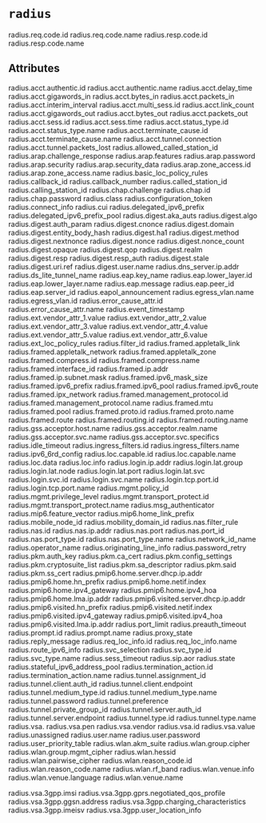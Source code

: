 # `radius`

radius.req.code.id
radius.req.code.name
radius.resp.code.id
radius.resp.code.name

## Attributes

radius.acct.authentic.id
radius.acct.authentic.name
radius.acct.delay_time
radius.acct.gigawords_in
radius.acct.bytes_in
radius.acct.packets_in
radius.acct.interim_interval
radius.acct.multi_sess.id
radius.acct.link_count
radius.acct.gigawords_out
radius.acct.bytes_out
radius.acct.packets_out
radius.acct.sess.id
radius.acct.sess.time
radius.acct.status_type.id
radius.acct.status_type.name
radius.acct.terminate_cause.id
radius.acct.terminate_cause.name
radius.acct.tunnel.connection
radius.acct.tunnel.packets_lost
radius.allowed_called_station_id
radius.arap.challenge_response
radius.arap.features
radius.arap.password
radius.arap.security
radius.arap.security_data
radius.arap.zone_access.id
radius.arap.zone_access.name
radius.basic_loc_policy_rules
radius.callback_id
radius.callback_number
radius.called_station_id
radius.calling_station_id
radius.chap.challenge
radius.chap.id
radius.chap.password
radius.class
radius.configuration_token
radius.connect_info
radius.cui
radius.delegated_ipv6_prefix
radius.delegated_ipv6_prefix_pool
radius.digest.aka_auts
radius.digest.algo
radius.digest.auth_param
radius.digest.cnonce
radius.digest.domain
radius.digest.entity_body_hash
radius.digest.ha1
radius.digest.method
radius.digest.nextnonce
radius.digest.nonce
radius.digest.nonce_count
radius.digest.opaque
radius.digest.qop
radius.digest.realm
radius.digest.resp
radius.digest.resp_auth
radius.digest.stale
radius.digest.uri.ref
radius.digest.user.name
radius.dns_server.ip.addr
radius.ds_lite_tunnel_name
radius.eap.key_name
radius.eap.lower_layer.id
radius.eap.lower_layer.name
radius.eap.message
radius.eap.peer_id
radius.eap.server_id
radius.eapol_announcement
radius.egress_vlan.name
radius.egress_vlan.id
radius.error_cause_attr.id
radius.error_cause_attr.name
radius.event_timestamp
radius.ext.vendor_attr_1.value
radius.ext.vendor_attr_2.value
radius.ext.vendor_attr_3.value
radius.ext.vendor_attr_4.value
radius.ext.vendor_attr_5.value
radius.ext.vendor_attr_6.value
radius.ext_loc_policy_rules
radius.filter_id
radius.framed.appletalk_link
radius.framed.appletalk_network
radius.framed.appletalk_zone
radius.framed.compress.id
radius.framed.compress.name
radius.framed.interface_id
radius.framed.ip.addr
radius.framed.ip.subnet.mask
radius.framed.ipv6_mask_size
radius.framed.ipv6_prefix
radius.framed.ipv6_pool
radius.framed.ipv6_route
radius.framed.ipx_network
radius.framed.management_protocol.id
radius.framed.management_protocol.name
radius.framed.mtu
radius.framed.pool
radius.framed.proto.id
radius.framed.proto.name
radius.framed.route
radius.framed.routing.id
radius.framed.routing.name
radius.gss.acceptor.host.name
radius.gss.acceptor.realm.name
radius.gss.acceptor.svc.name
radius.gss.acceptor.svc.specifics
radius.idle_timeout
radius.ingress_filters.id
radius.ingress_filters.name
radius.ipv6_6rd_config
radius.loc.capable.id
radius.loc.capable.name
radius.loc.data
radius.loc.info
radius.login.ip.addr
radius.login.lat.group
radius.login.lat.node
radius.login.lat.port
radius.login.lat.svc
radius.login.svc.id
radius.login.svc.name
radius.login.tcp.port.id
radius.login.tcp.port.name
radius.mgmt.policy_id
radius.mgmt.privilege_level
radius.mgmt.transport_protect.id
radius.mgmt.transport_protect.name
radius.msg_authenticator
radius.mip6.feature_vector
radius.mip6.home_link_prefix
radius.mobile_node_id
radius.mobility_domain_id
radius.nas.filter_rule
radius.nas.id
radius.nas.ip.addr
radius.nas.port
radius.nas.port_id
radius.nas.port_type.id
radius.nas.port_type.name
radius.network_id_name
radius.operator_name
radius.originating_line_info
radius.password_retry
radius.pkm.auth_key
radius.pkm.ca_cert
radius.pkm.config_settings
radius.pkm.cryptosuite_list
radius.pkm.sa_descriptor
radius.pkm.said
radius.pkm.ss_cert
radius.pmip6.home.server.dhcp.ip.addr
radius.pmip6.home.hn_prefix
radius.pmip6.home.netif.index
radius.pmip6.home.ipv4_gateway
radius.pmip6.home.ipv4_hoa
radius.pmip6.home.lma.ip.addr
radius.pmip6.visited.server.dhcp.ip.addr
radius.pmip6.visited.hn_prefix
radius.pmip6.visited.netif.index
radius.pmip6.visited.ipv4_gateway
radius.pmip6.visited.ipv4_hoa
radius.pmip6.visited.lma.ip.addr
radius.port_limit
radius.preauth_timeout
radius.prompt.id
radius.prompt.name
radius.proxy_state
radius.reply_message
radius.req_loc_info.id
radius.req_loc_info.name
radius.route_ipv6_info
radius.svc_selection
radius.svc_type.id
radius.svc_type.name
radius.sess_timeout
radius.sip.aor
radius.state
radius.stateful_ipv6_address_pool
radius.termination_action.id
radius.termination_action.name
radius.tunnel.assignment_id
radius.tunnel.client.auth_id
radius.tunnel.client.endpoint
radius.tunnel.medium_type.id
radius.tunnel.medium_type.name
radius.tunnel.password
radius.tunnel.preference
radius.tunnel.private_group_id
radius.tunnel.server.auth_id
radius.tunnel.server.endpoint
radius.tunnel.type.id
radius.tunnel.type.name
radius.vsa.
radius.vsa.pen
radius.vsa.vendor
radius.vsa.id
radius.vsa.value
radius.unassigned
radius.user.name
radius.user.password
radius.user_priority_table
radius.wlan.akm_suite
radius.wlan.group.cipher
radius.wlan.group.mgmt_cipher
radius.wlan.hessid
radius.wlan.pairwise_cipher
radius.wlan.reason_code.id
radius.wlan.reason_code.name
radius.wlan.rf_band
radius.wlan.venue.info
radius.wlan.venue.language
radius.wlan.venue.name

radius.vsa.3gpp.imsi
radius.vsa.3gpp.gprs.negotiated_qos_profile
radius.vsa.3gpp.ggsn.address
radius.vsa.3gpp.charging_characteristics
radius.vsa.3gpp.imeisv
radius.vsa.3gpp.user_location_info
